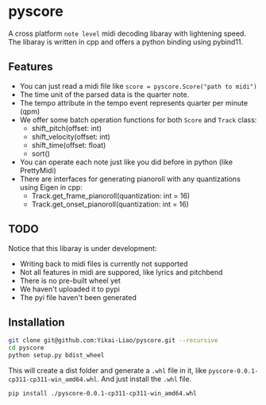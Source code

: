 # pyscore

A cross platform `note level` midi decoding libaray with lightening speed.
The libaray is written in cpp and offers a python binding using pybind11.

## Features

* You can just read a midi file like `score = pyscore.Score("path to midi")`
* The time unit of the parsed data is the quarter note.
* The tempo attribute in the tempo event represents quarter per minute (qpm)
* We offer some batch operation functions for both `Score` and `Track` class:
  * shift_pitch(offset: int)
  * shift_velocity(offset: int)
  * shift_time(offset: float)
  * sort()
* You can operate each note just like you did before in python (like PrettyMidi)
* There are interfaces for generating pianoroll with any quantizations using Eigen in cpp:
  * Track.get_frame_pianoroll(quantization: int = 16)
  * Track.get_onset_pianoroll(quantization: int = 16)

## TODO
Notice that this libaray is under development:
* Writing back to midi files is currently not supported
* Not all features in midi are suppored, like lyrics and pitchbend
* There is no pre-built wheel yet
* We haven't uploaded it to pypi
* The pyi file haven't been generated

## Installation

```bash
git clone git@github.com:Yikai-Liao/pyscore.git --recursive
cd pyscore
python setup.py bdist_wheel
```

This will create a dist folder and generate a `.whl` file in it, like `pyscore-0.0.1-cp311-cp311-win_amd64.whl`.
And just install the `.whl` file.

```bash
pip install ./pyscore-0.0.1-cp311-cp311-win_amd64.whl
```
